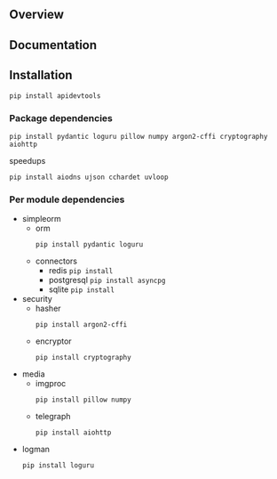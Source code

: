 ## Overview
## Documentation
## Installation
```
pip install apidevtools
```
### Package dependencies
```
pip install pydantic loguru pillow numpy argon2-cffi cryptography aiohttp
```
speedups
```
pip install aiodns ujson cchardet uvloop
```
### Per module dependencies
- simpleorm
    - orm
        ```
        pip install pydantic loguru
        ```
    - connectors
        - redis ```pip install```
        - postgresql ```pip install asyncpg```
        - sqlite ```pip install```
- security
    - hasher
        ```
        pip install argon2-cffi
        ```
    - encryptor
        ```
        pip install cryptography
        ```
- media
    - imgproc
        ```
        pip install pillow numpy
        ```
    - telegraph
        ```
        pip install aiohttp
        ```
- logman
    ```
    pip install loguru
    ```
